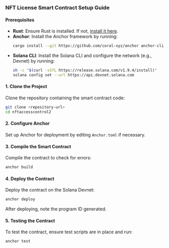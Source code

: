 
### **NFT License Smart Contract Setup Guide**

#### **Prerequisites**

- **Rust**: Ensure Rust is installed. If not, [install it here](https://rustup.rs/).
- **Anchor**: Install the Anchor framework by running:
  ```bash
  cargo install --git https://github.com/coral-xyz/anchor anchor-cli --locked
  ```
- **Solana CLI**: Install the Solana CLI and configure the network (e.g., Devnet) by running:
  ```bash
  sh -c "$(curl -sSfL https://release.solana.com/v1.9.4/install)"
  solana config set --url https://api.devnet.solana.com
  ```

#### **1. Clone the Project**

Clone the repository containing the smart contract code:
```bash
git clone <repository-url>
cd nftaccesscontrol2
```

#### **2. Configure Anchor**

Set up Anchor for deployment by editing `Anchor.toml` if necessary.

#### **3. Compile the Smart Contract**

Compile the contract to check for errors:
```bash
anchor build
```

#### **4. Deploy the Contract**

Deploy the contract on the Solana Devnet:
```bash
anchor deploy
```

After deploying, note the program ID generated.

#### **5. Testing the Contract**

To test the contract, ensure test scripts are in place and run:
```bash
anchor test
```
